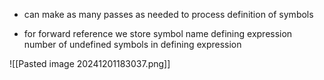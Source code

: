 - can make as many passes as needed to process definition of symbols

- for forward reference we store
		symbol name
		defining expression
		number of undefined symbols in defining expression

![[Pasted image 20241201183037.png]]